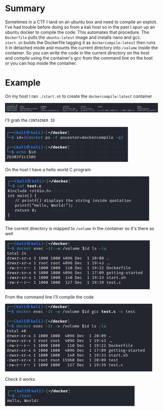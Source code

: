 # Summary

Sometimes in a CTF I land on an ubuntu box and need to compile an exploit. I've had trouble before doing so from a kali host so in the past I spun up an ubuntu docker to compile the code. This automates that procedure. The `Dockerfile` pulls the `ubuntu:latest` image and installs nano and gcc. `start.sh` builds the Dockerfile tagging it as `dockercompile:latest` then runs it in detached mode and mounts the current directory into `/volume` inside the container. So you can write the code in the current directory on the host and compile using the container's gcc from the command line on the host or you can hop inside the container.

# Example
On my host I ran `./start.sh` to create the `dockercompile:latest` container

<img src="images/dockerps.png">

I'll grab the `CONTAINER ID`

<img src="images/dockerid.png">

On the host I have a hello world C program

<img src="images/testcat.png">

The current directory is mapped to `/volume` in the container so it's there as well

<img src="images/volume.png">

From the command line I'll compile the code

<img src="images/compile.png">

Check it works

<img src="images/helloworld.png">
